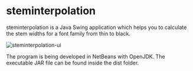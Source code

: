 # steminterpolation
steminterpolation is a Java Swing application which helps you to calculate 
the stem widths for a font family from thin to black. 

![steminterpolation-ui](https://user-images.githubusercontent.com/11213578/39399123-84f54908-4b18-11e8-9a43-cf50ca6aa1a5.png)

The program is being developed in NetBeans with OpenJDK.
The executable JAR file can be found inside the dist folder.
